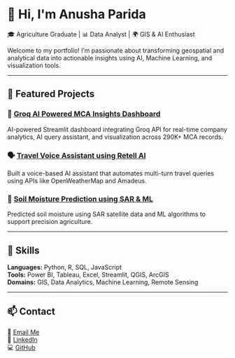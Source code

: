 # 👋 Hi, I'm Anusha Parida  
🎓 Agriculture Graduate | 📊 Data Analyst | 🌍 GIS & AI Enthusiast  

Welcome to my portfolio! I’m passionate about transforming geospatial and analytical data into actionable insights using AI, Machine Learning, and visualization tools.  

---

## 🚀 Featured Projects

### 🧠 [Groq AI Powered MCA Insights Dashboard](https://github.com/Anusha26399/Groq_AI_Powered_MCA_Insights_Dashboard)
AI-powered Streamlit dashboard integrating Groq API for real-time company analytics, AI query assistant, and visualization across 290K+ MCA records.

### 🗣️ [Travel Voice Assistant using Retell AI](https://github.com/Anusha26399/Travel-Voice-Assistant)
Built a voice-based AI assistant that automates multi-turn travel queries using APIs like OpenWeatherMap and Amadeus.

### 🌾 [Soil Moisture Prediction using SAR & ML](https://github.com/Anusha26399/Soil-Moisture-Estimation)
Predicted soil moisture using SAR satellite data and ML algorithms to support precision agriculture.

---

## 🧰 Skills
**Languages:** Python, R, SQL, JavaScript  
**Tools:** Power BI, Tableau, Excel, Streamlit, QGIS, ArcGIS  
**Domains:** GIS, Data Analytics, Machine Learning, Remote Sensing  

---

## 📫 Contact
📧 [Email Me](mailto:your.email@example.com)  
🔗 [LinkedIn](https://www.linkedin.com/in/anusha-parida)  
💻 [GitHub](https://github.com/Anusha26399)
